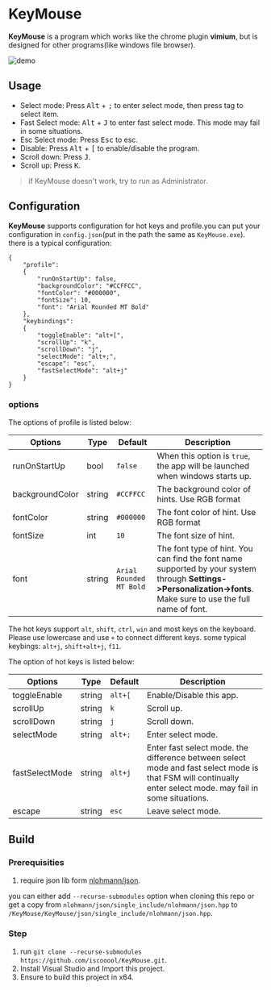 # KeyMouse
**KeyMouse** is a program which works like the chrome plugin **vimium**, but is designed for other programs(like windows file browser).

![demo](https://i.imgur.com/HxaxNYu.gif)

## Usage

- Select mode: Press <kbd>Alt</kbd> + <kbd>;</kbd> to enter select mode, then press tag to select item.
- Fast Select mode: <kbd>Alt</kbd> + <kbd>J</kbd> to enter fast select mode. This mode may fail in some situations.
- Esc Select mode: Press <kbd>Esc</kbd> to esc.
- Disable: Press <kbd>Alt</kbd> + <kbd>[</kbd> to enable/disable the program.
- Scroll down: Press <kbd>J</kbd>.
- Scroll up: Press <kbd>K</kbd>.

> if KeyMouse doesn't work, try to run as Administrator.

## Configuration
**KeyMouse** supports configuration for hot keys and profile.you can put your configuration in `config.json`(put in the path the same as `KeyMouse.exe`). there is a typical configuration:
```
{
    "profile":
    {
        "runOnStartUp": false,
        "backgroundColor": "#CCFFCC",
        "fontColor": "#000000",
        "fontSize": 10,
        "font": "Arial Rounded MT Bold"
    },
    "keybindings":
    {
        "toggleEnable": "alt+[",
        "scrollUp": "k",
        "scrollDown": "j",
        "selectMode": "alt+;",
        "escape": "esc",
        "fastSelectMode": "alt+j"
    }
}
```
### options
The options of profile is listed below:

| Options       | Type           | Default  | Description|
| ------------- | ------------- | ----------- |----------|
| runOnStartUp | bool | `false` |When this option is `true`, the app will be launched when windows starts up.|
| backgroundColor| string| `#CCFFCC` |The background color of hints. Use RGB format|
| fontColor| string| `#000000` |The font color of hint. Use RGB format|
| fontSize| int| `10`| The font size of hint. |
| font| string| `Arial Rounded MT Bold`| The font type of hint. You can find the font name supported by your system through **Settings->Personalization->fonts**. Make sure to use the full name of font.|

The hot keys support `alt`, `shift`, `ctrl`, `win` and most keys on the keyboard. Please use lowercase and use `+` to connect different keys. some typical keybings: `alt+j`, `shift+alt+j`, `f11`.

The option of hot keys is listed below:

| Options       | Type           | Default  | Description|
| ------------- | ------------- | ----------- |----------|
| toggleEnable| string| `alt+[`| Enable/Disable this app.|
| scrollUp| string| `k`| Scroll up.|
| scrollDown| string| `j`| Scroll down.|
| selectMode| string| `alt+;`| Enter select mode.|
| fastSelectMode| string| `alt+j`| Enter fast select mode. the difference between select mode and fast select mode is that FSM will continually enter select mode. may fail in some situations.|
|escape| string| `esc`| Leave select mode.|


## Build
### Prerequisities
1. require json lib form [nlohmann/json](https://github.com/nlohmann/json).

you can either add `--recurse-submodules` option when cloning this repo or get a copy from `nlohmann/json/single_include/nlohmann/json.hpp` to `/KeyMouse/KeyMouse/json/single_include/nlohmann/json.hpp`.
### Step
1. run `git clone --recurse-submodules https://github.com/iscooool/KeyMouse.git`.
2. Install Visual Studio and Import this project.
3. Ensure to build this project in x64.
